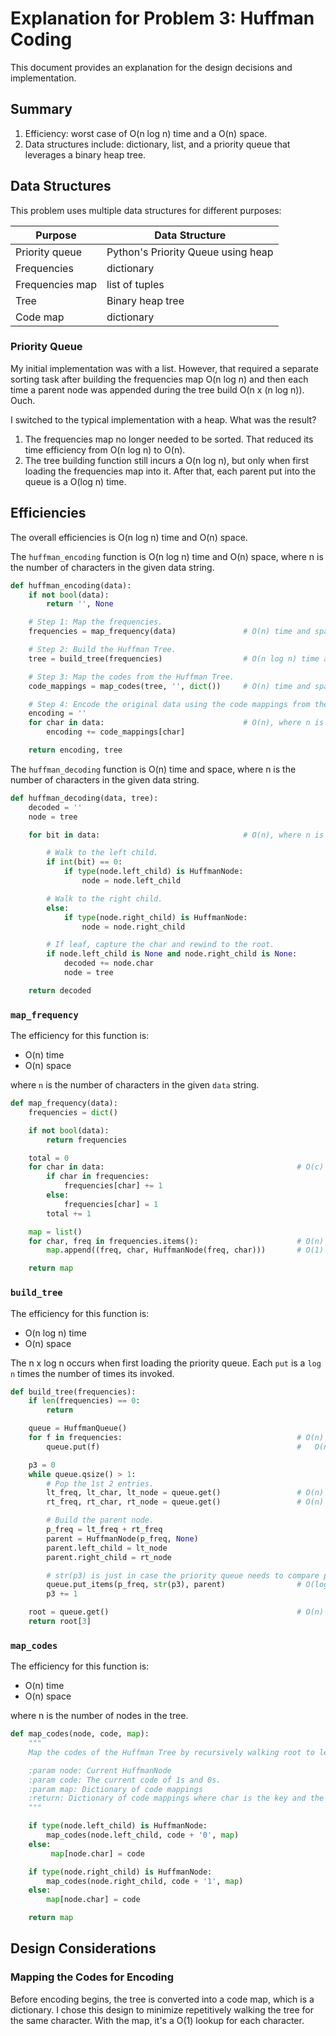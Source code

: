 # Explanation for Problem 3: Huffman Coding

This document provides an explanation for the design decisions and implementation.

## Summary

1. Efficiency: worst case of O(n log n) time and a O(n) space.
2. Data structures include: dictionary, list, and a priority queue that leverages a binary heap tree.

## Data Structures

This problem uses multiple data structures for different purposes:

| Purpose | Data Structure |
| ------- | -------------- |
| Priority queue | Python's Priority Queue using heap |
| Frequencies | dictionary |
| Frequencies map | list of tuples |
| Tree | Binary heap tree |
| Code map | dictionary|


### Priority Queue

My initial implementation was with a list.  However, that required a separate sorting task after building the frequencies map O(n log n) and then each time a parent node was appended during the tree build O(n x (n log n)). Ouch.

I switched to the typical implementation with a heap.  What was the result?

1. The frequencies map no longer needed to be sorted.  That reduced its time efficiency from O(n log n) to O(n).
2. The tree building function still incurs a O(n log n), but only when first loading the frequencies map into it.  After that, each parent put into the queue is a O(log n) time.

## Efficiencies

The overall efficiencies is O(n log n) time and O(n) space.

The `huffman_encoding` function is O(n log n) time and O(n) space, where n is the number of characters in the given data string.

```python
def huffman_encoding(data):
    if not bool(data):
        return '', None

    # Step 1: Map the frequencies.
    frequencies = map_frequency(data)               # O(n) time and space

    # Step 2: Build the Huffman Tree.
    tree = build_tree(frequencies)                  # O(n log n) time and O(n) space

    # Step 3: Map the codes from the Huffman Tree.
    code_mappings = map_codes(tree, '', dict())     # O(n) time and space

    # Step 4: Encode the original data using the code mappings from the Huffman Tree.
    encoding = ''
    for char in data:                               # O(n), where n is the number of characters in the given data string.
        encoding += code_mappings[char]

    return encoding, tree
```

The `huffman_decoding` function is O(n) time and space, where n is the number of characters in the given data string.

```python
def huffman_decoding(data, tree):
    decoded = ''
    node = tree

    for bit in data:                                # O(n), where n is the number of characters in the given data string.   

        # Walk to the left child.
        if int(bit) == 0:
            if type(node.left_child) is HuffmanNode:
                node = node.left_child

        # Walk to the right child.
        else:
            if type(node.right_child) is HuffmanNode:
                node = node.right_child

        # If leaf, capture the char and rewind to the root.
        if node.left_child is None and node.right_child is None:
            decoded += node.char
            node = tree

    return decoded
```

### `map_frequency`

The efficiency for this function is:

* O(n) time
* O(n) space

where `n` is the number of characters in the given `data` string.

```python
def map_frequency(data):
    frequencies = dict()

    if not bool(data):
        return frequencies

    total = 0
    for char in data:                                           # O(c) where c is number of characters in the given `data` string.
        if char in frequencies:
            frequencies[char] += 1
        else:
            frequencies[char] = 1
        total += 1

    map = list()
    for char, freq in frequencies.items():                      # O(n)
        map.append((freq, char, HuffmanNode(freq, char)))       # O(1)

    return map
```

### `build_tree`

The efficiency for this function is:

* O(n log n) time
* O(n) space

The n x log n occurs when first loading the priority queue.  Each `put` is a `log n` times the number of times its invoked.

```python
def build_tree(frequencies):
    if len(frequencies) == 0:
        return

    queue = HuffmanQueue()
    for f in frequencies:                                       # O(n)
        queue.put(f)                                            #   O(n log n) as each put is (log n) x n

    p3 = 0
    while queue.qsize() > 1:
        # Pop the 1st 2 entries.
        lt_freq, lt_char, lt_node = queue.get()                 # O(n)
        rt_freq, rt_char, rt_node = queue.get()                 # O(n)

        # Build the parent node.
        p_freq = lt_freq + rt_freq
        parent = HuffmanNode(p_freq, None)
        parent.left_child = lt_node
        parent.right_child = rt_node

        # str(p3) is just in case the priority queue needs to compare parent to a leaf when sorting the binary tree.
        queue.put_items(p_freq, str(p3), parent)                # O(log n)
        p3 += 1

    root = queue.get()                                          # O(n)
    return root[3]
```

### `map_codes`

The efficiency for this function is:

* O(n) time
* O(n) space

where n is the number of nodes in the tree.


```python
def map_codes(node, code, map):
    """
    Map the codes of the Huffman Tree by recursively walking root to leaf.

    :param node: Current HuffmanNode
    :param code: The current code of 1s and 0s.
    :param map: Dictionary of code mappings
    :return: Dictionary of code mappings where char is the key and the code is the value.
    """

    if type(node.left_child) is HuffmanNode:
        map_codes(node.left_child, code + '0', map)
    else:
         map[node.char] = code

    if type(node.right_child) is HuffmanNode:
        map_codes(node.right_child, code + '1', map)
    else:
        map[node.char] = code

    return map
```

## Design Considerations

### Mapping the Codes for Encoding

Before encoding begins, the tree is converted into a code map, which is a dictionary.  I chose this design to minimize repetitively walking the tree for the same character.  With the map, it's a O(1) lookup for each character. 
